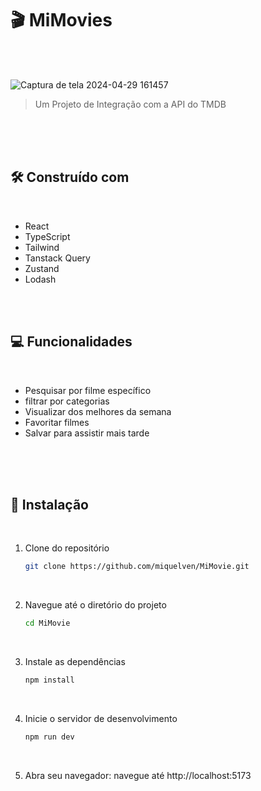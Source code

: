 # 🎬 MiMovies

</br>
</br>

![Captura de tela 2024-04-29 161457](https://github.com/miquelven/MiMovie/assets/67767211/a9fd1ffd-c6ef-472c-b338-f3aa6971209f)
> Um Projeto de Integração com a API do TMDB


</br>
</br>
</br>

## 🛠️ Construído com

</br>

- React
- TypeScript
- Tailwind
- Tanstack Query
- Zustand
- Lodash


</br>
</br>

## 💻 Funcionalidades

</br>

- Pesquisar por filme específico
- filtrar por categorias
- Visualizar dos melhores da semana
- Favoritar filmes
- Salvar para assistir mais tarde

</br>
</br>
</br>

## 📁 Instalação

</br>

1. Clone do repositório
   ```bash
   git clone https://github.com/miquelven/MiMovie.git
   
</br>


2. Navegue até o diretório do projeto
   ```bash
   cd MiMovie

</br>


3. Instale as dependências
   ```bash
   npm install

</br>

4. Inicie o servidor de desenvolvimento
   ```bash
   npm run dev

</br>

5. Abra seu navegador: navegue até http://localhost:5173
